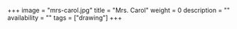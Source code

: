 +++
image = "mrs-carol.jpg"
title = "Mrs. Carol"
weight = 0
description = ""
availability = ""
tags = ["drawing"]
+++
